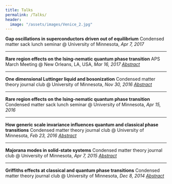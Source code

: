 ```yaml
---
title: Talks
permalink: /Talks/
header:
  image: "/assets/images/Venice_2.jpg"
---
```

<strong>Gap oscillations in superconductors driven out of equilibrium</strong>
Condensed matter sack lunch seminar @ University of Minnesota, <em>Apr 7, 2017</em>

<hr />

<strong>Rare region effects on the Ising-nematic quantum phase transition</strong>
APS March Meeting @ New Orleans, LA, USA, <em>Mar 16, 2017</em>
<em><a href="http://meetings.aps.org/Meeting/MAR17/Session/R39.2">Abstract</a></em>

<hr />

<strong>One dimensional Luttinger liquid and bosonization</strong>
Condensed matter theory journal club @ University of Minnesota, <em>Nov 30, 2016</em>
<em><a href="http://www.physics.umn.edu/events/calendar/spa.all/2016/fall/calendar.html?item=44941">Abstract</a></em>

<hr />

<strong>Rare region effects on the Ising-nematic quantum phase transition</strong>
Condensed matter sack lunch seminar @ University of Minnesota, <em>Apr 15, 2016</em>

<hr />

<strong>How generic scale invariance influences quantum and classical phase transitions</strong>
Condensed matter theory journal club @ University of Minnesota, <em>Feb 23, 2016</em>
<em><a href="http://www.physics.umn.edu/events/calendar/spa.all/2016/spring/calendar.html?item=40371">Abstract</a></em>

<hr />

<strong>Majorana modes in solid-state systems</strong>
Condensed matter theory journal club @ University of Minnesota, <em>Apr 7, 2015</em>
<a href="http://www.physics.umn.edu/events/calendar/spa.all/2015/spring/calendar.html?item=34381"><em>Abstract</em></a>

<hr />

<strong>Griffiths effects at classical and quantum phase transitions</strong>
Condensed matter theory journal club @ University of Minnesota, <em>Dec 8, 2014</em>
<em><a href="http://www.physics.umn.edu/events/calendar/spa.all/2014/fall/calendar.html?item=32121">Abstract</a></em>
